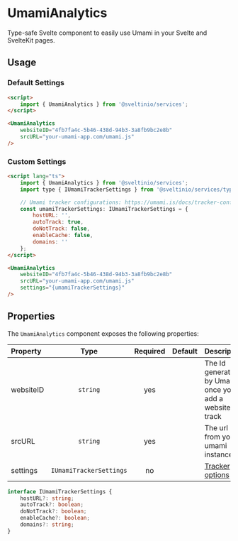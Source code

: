 # UmamiAnalytics

Type-safe Svelte component to easily use Umami in your Svelte and SvelteKit pages.

## Usage

### Default Settings

```html
<script>
    import { UmamiAnalytics } from '@sveltinio/services';
</script>

<UmamiAnalytics
    websiteID="4fb7fa4c-5b46-438d-94b3-3a8fb9bc2e8b"
    srcURL="your-umami-app.com/umami.js"
/>
```

### Custom Settings

```html
<script lang="ts">
    import { UmamiAnalytics } from '@sveltinio/services';
    import type { IUmamiTrackerSettings } from '@sveltinio/services/types';

    // Umami tracker configurations: https://umami.is/docs/tracker-config
    const umamiTrackerSettings: IUmamiTrackerSettings = {
        hostURL: '',
        autoTrack: true,
        doNotTrack: false,
        enableCache: false,
        domains: ''
    };
</script>

<UmamiAnalytics
    websiteID="4fb7fa4c-5b46-438d-94b3-3a8fb9bc2e8b"
    srcURL="your-umami-app.com/umami.js"
    settings="{umamiTrackerSettings}"
/>
```

## Properties

The `UmamiAnalytics` component exposes the following properties:

| Property  | Type                      | Required | Default | Description                                                    |
| :-------- | :-----------------------: | :------: | :-----: | :------------------------------------------------------------- |
| websiteID | `string`                  | yes      |         | The Id generated by Umami once you add a website to track      |
| srcURL    | `string`                  | yes      |         | The url from your umami instance                               |
| settings  | `IUmamiTrackerSettings`   | no       |         | [Tracker options](https://umami.is/docs/tracker-configuration) |

```typescript
interface IUmamiTrackerSettings {
    hostURL?: string;
    autoTrack?: boolean;
    doNotTrack?: boolean;
    enableCache?: boolean;
    domains?: string;
}
```
